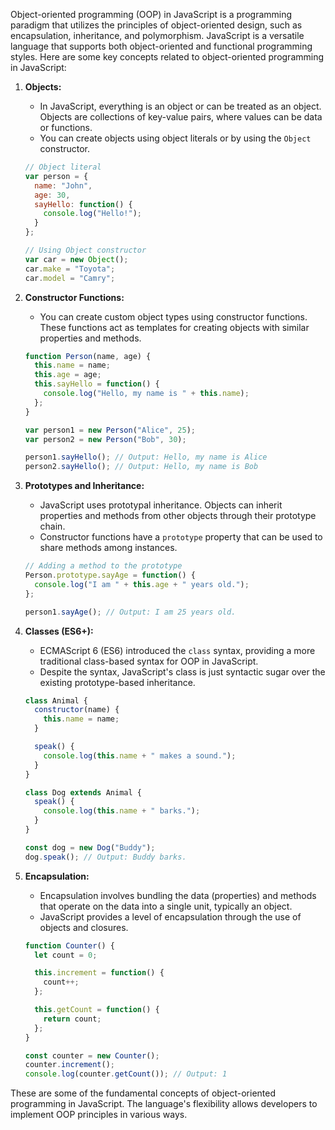 Object-oriented programming (OOP) in JavaScript is a programming paradigm that utilizes the principles of object-oriented design, such as encapsulation, inheritance, and polymorphism. JavaScript is a versatile language that supports both object-oriented and functional programming styles. Here are some key concepts related to object-oriented programming in JavaScript:

1. **Objects:**
   - In JavaScript, everything is an object or can be treated as an object. Objects are collections of key-value pairs, where values can be data or functions.
   - You can create objects using object literals or by using the `Object` constructor.

   ```javascript
   // Object literal
   var person = {
     name: "John",
     age: 30,
     sayHello: function() {
       console.log("Hello!");
     }
   };

   // Using Object constructor
   var car = new Object();
   car.make = "Toyota";
   car.model = "Camry";
   ```

2. **Constructor Functions:**
   - You can create custom object types using constructor functions. These functions act as templates for creating objects with similar properties and methods.

   ```javascript
   function Person(name, age) {
     this.name = name;
     this.age = age;
     this.sayHello = function() {
       console.log("Hello, my name is " + this.name);
     };
   }

   var person1 = new Person("Alice", 25);
   var person2 = new Person("Bob", 30);

   person1.sayHello(); // Output: Hello, my name is Alice
   person2.sayHello(); // Output: Hello, my name is Bob
   ```

3. **Prototypes and Inheritance:**
   - JavaScript uses prototypal inheritance. Objects can inherit properties and methods from other objects through their prototype chain.
   - Constructor functions have a `prototype` property that can be used to share methods among instances.

   ```javascript
   // Adding a method to the prototype
   Person.prototype.sayAge = function() {
     console.log("I am " + this.age + " years old.");
   };

   person1.sayAge(); // Output: I am 25 years old.
   ```

4. **Classes (ES6+):**
   - ECMAScript 6 (ES6) introduced the `class` syntax, providing a more traditional class-based syntax for OOP in JavaScript.
   - Despite the syntax, JavaScript's class is just syntactic sugar over the existing prototype-based inheritance.

   ```javascript
   class Animal {
     constructor(name) {
       this.name = name;
     }

     speak() {
       console.log(this.name + " makes a sound.");
     }
   }

   class Dog extends Animal {
     speak() {
       console.log(this.name + " barks.");
     }
   }

   const dog = new Dog("Buddy");
   dog.speak(); // Output: Buddy barks.
   ```

5. **Encapsulation:**
   - Encapsulation involves bundling the data (properties) and methods that operate on the data into a single unit, typically an object.
   - JavaScript provides a level of encapsulation through the use of objects and closures.

   ```javascript
   function Counter() {
     let count = 0;

     this.increment = function() {
       count++;
     };

     this.getCount = function() {
       return count;
     };
   }

   const counter = new Counter();
   counter.increment();
   console.log(counter.getCount()); // Output: 1
   ```

These are some of the fundamental concepts of object-oriented programming in JavaScript. The language's flexibility allows developers to implement OOP principles in various ways.